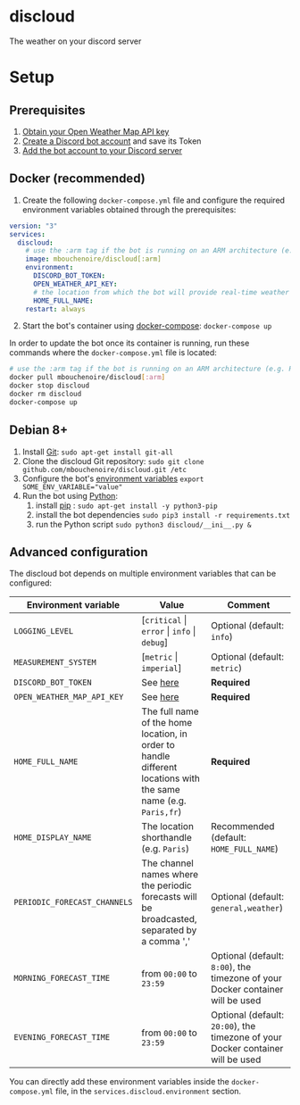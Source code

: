 # discloud
The weather on your discord server

# Setup
## Prerequisites
1. [Obtain your Open Weather Map API key](https://openweathermap.org/appid)
2. [Create a Discord bot account](https://github.com/Just-Some-Bots/MusicBot/wiki/FAQ#how-do-i-create-a-bot-account) and save its Token
3. [Add the bot account to your Discord server](https://github.com/Just-Some-Bots/MusicBot/wiki/FAQ#how-do-i-add-my-bot-account-to-a-server)

## Docker (recommended)
1. Create the following `docker-compose.yml` file and configure the required environment variables obtained 
through the prerequisites:
```yaml
version: "3"
services:
  discloud:
    # use the :arm tag if the bot is running on an ARM architecture (e.g. Raspberry Pi)
    image: mbouchenoire/discloud[:arm]
    environment:
      DISCORD_BOT_TOKEN:
      OPEN_WEATHER_API_KEY:
      # the location from which the bot will provide real-time weather (e.g. 'Paris,fr')
      HOME_FULL_NAME:
    restart: always
``` 
2. Start the bot's container using [docker-compose](https://docs.docker.com/compose/): `docker-compose up`

In order to update the bot once its container is running, run these commands where the 
`docker-compose.yml` file is located:
```bash
# use the :arm tag if the bot is running on an ARM architecture (e.g. Raspberry Pi)
docker pull mbouchenoire/discloud[:arm]
docker stop discloud
docker rm discloud
docker-compose up
```

## Debian 8+
1. Install [Git](https://git-scm.com/): `sudo apt-get install git-all`
2. Clone the discloud Git repository: `sudo git clone github.com/mbouchenoire/discloud.git /etc`
3. Configure the bot's [environment variables](#advanced-configuration) `export SOME_ENV_VARIABLE="value"`
4. Run the bot using [Python](https://www.python.org/):
    1. install [pip](https://pypi.python.org/pypi/pip) : `sudo apt-get install -y python3-pip`
    2. install the bot dependencies `sudo pip3 install -r requirements.txt`
    3. run the Python script `sudo python3 discloud/__ini__.py &`
    
## Advanced configuration
The discloud bot depends on multiple environment variables that can be configured:

| Environment variable | Value | Comment |
| --- | --- | --- |
| `LOGGING_LEVEL` | [`critical` &#124; `error` &#124; `info` &#124; `debug`] | Optional (default: `info`) |
| `MEASUREMENT_SYSTEM` | [`metric` &#124; `imperial`] | Optional (default: `metric`) |
| `DISCORD_BOT_TOKEN` | See [here]() | **Required** |
| `OPEN_WEATHER_MAP_API_KEY` | See [here]() | **Required** |
| `HOME_FULL_NAME` | The full name of the home location, in order to handle different locations with the same name (e.g. `Paris,fr`) | **Required** |
| `HOME_DISPLAY_NAME` | The location shorthandle (e.g. `Paris`) | Recommended (default: `HOME_FULL_NAME`) |
| `PERIODIC_FORECAST_CHANNELS` | The channel names where the periodic forecasts will be broadcasted, separated by a comma ','| Optional (default: `general,weather`) |
| `MORNING_FORECAST_TIME` | from `00:00` to `23:59` | Optional (default: `8:00`), the timezone of your Docker container will be used |
| `EVENING_FORECAST_TIME` | from `00:00` to `23:59` | Optional (default: `20:00`), the timezone of your Docker container will be used |

You can directly add these environment variables inside the `docker-compose.yml` file, in the `services.discloud.environment` section.